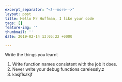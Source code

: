 ```yaml
---
excerpt_separator: "<!--more-->"
layout: post
title: Hello Mr Huffman, I like your code
tags: []
feature-img: ''
thumbnail: ''
date: 2019-02-14 13:05:22 +0000

---
```

Write the things you learnt

1. Write function names consistent with the job it does. 
2. Never write your debug functions carelessly.z
3. kasjflsakjf